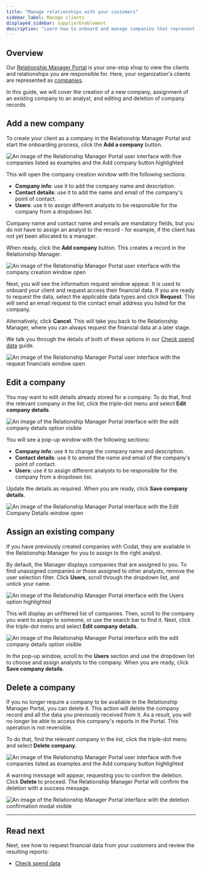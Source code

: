 ```yaml
---
title: "Manage relationships with your customers"
sidebar_label: Manage clients
displayed_sidebar: supplierEnablement
description: "Learn how to onboard and manage companies that represent your customers"
---
```


## Overview

Our [Relationship Manager Portal](https://banking-ui.codat.io/) is your one-stop shop to view the clients and relationships you are responsible for. Here, your organization's clients are represented as [companies](../../terms/company). 

In this guide, we will cover the creation of a new company, assignment of an existing company to an analyst, and editing and deletion of company records.

## Add a new company

To create your client as a company in the Relationship Manager Portal and start the onboarding process, click the **Add a company** button.  

![An image of the Relationship Manager Portal user interface with five companies listed as examples and the Add company button highlighted](/img/supplier-enablement/0054-se-rm-portal-add-company.png)

This will open the company creation window with the following sections:

- **Company info**: use it to add the company name and description.
- **Contact details**: use it to add the name and email of the company's point of contact.
- **Users**: use it to assign different analysts to be responsible for the company from a dropdown list.

Company name and contact name and emails are mandatory fields, but you do not have to assign an analyst to the record - for example, if the client has not yet been allocated to a manager. 

When ready, click the **Add company** button. This creates a record in the Relationship Manager.

![An image of the Relationship Manager Portal user interface with the company creation window open](/img/supplier-enablement/0062-se-rm-portal-create.png)

Next, you will see the information request window appear. It is used to onboard your client and request access their financial data. If you are ready to request the data, select the applicable data types and click **Request**. This will send an email request to the contact email address you listed for the company. 

Alternatively, click **Cancel**. This will take you back to the Relationship Manager, where you can always request the financial data at a later stage.

We talk you through the details of both of these options in our [Check spend data](/supplier-enablement/guides/analyze-spend) guide. 

![An image of the Relationship Manager Portal user interface with the request financials window open](/img/supplier-enablement/0064-se-rm-portal-financials-request.png)

## Edit a company

You may want to edit details already stored for a company. To do that, find the relevant company in the list, click the triple-dot menu and select **Edit company details**. 

![An image of the Relationship Manager Portal interface with the edit company details option visible](/img/supplier-enablement/0059-se-rm-portal-edit-menu.png)

You will see a pop-up window with the following sections:

- **Company info**: use it to change the company name and description.
- **Contact details**: use it to amend the name and email of the company's point of contact.
- **Users**: use it to assign different analysts to be responsible for the company from a dropdown list.

Update the details as required. When you are ready, click **Save company details**. 

![An image of the Relationship Manager Portal interface with the Edit Company Details window open](/img/supplier-enablement/0060-se-rm-portal-edit-modal.png)

## Assign an existing company

If you have previously created companies with Codat, they are available in the Relationship Manager for you to assign to the right analyst. 

By default, the Manager displays companies that are assigned to you. To find unassigned companies or those assigned to other analysts, remove the user selection filter. Click **Users**, scroll through the dropdown list, and untick your name. 

![An image of the Relationship Manager Portal interface with the Users option highlighted](/img/supplier-enablement/0061-se-rm-portal-user-list.png)

This will display an unfiltered list of companies. Then, scroll to the company you want to assign to someone, or use the search bar to find it. Next, click the triple-dot menu and select **Edit company details**. 

![An image of the Relationship Manager Portal interface with the edit company details option visible](/img/supplier-enablement/0059-se-rm-portal-edit-menu.png)

In the pop-up window, scroll to the **Users** section and use the dropdown list to choose and assign analysts to the company. When you are ready, click **Save company details**. 

## Delete a company

If you no longer require a company to be available in the Relationship Manager Portal, you can delete it. This action will delete the company record and all the data you previously received from it. As a result, you will no longer be able to access this company's reports in the Portal. This operation is not reversible.

To do that, find the relevant company in the list, click the triple-dot menu and select **Delete company**. 

![An image of the Relationship Manager Portal user interface with five companies listed as examples and the Add company button highlighted](/img/supplier-enablement/0055-se-rm-portal-delete-company.png)

A warning message will appear, requesting you to confirm the deletion. Click **Delete** to proceed. The Relationship Manager Portal will confirm the deletion with a success message.

![An image of the Relationship Manager Portal interface with the deletion confirmation modal visible](/img/supplier-enablement/0058-se-rm-portal-delete-confirmation.png)

---

## Read next

Next, see how to request financial data from your customers and review the resulting reports:
- [Check spend data](/supplier-enablement/guides/analyze-spend)
